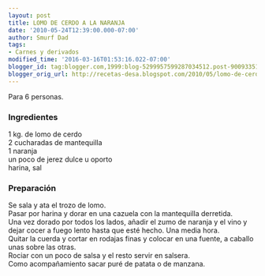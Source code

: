 ```yaml
---
layout: post
title: LOMO DE CERDO A LA NARANJA
date: '2010-05-24T12:39:00.000-07:00'
author: Smurf Dad
tags:
- Carnes y derivados
modified_time: '2016-03-16T01:53:16.022-07:00'
blogger_id: tag:blogger.com,1999:blog-5299957599287034512.post-9009335192804655494
blogger_orig_url: http://recetas-desa.blogspot.com/2010/05/lomo-de-cerdo-la-naranja.html
---
```


Para 6 personas.<br /><h3>Ingredientes</h3>1 kg. de lomo de cerdo<br />2 cucharadas de mantequilla<br />1 naranja<br />un poco de jerez dulce u oporto<br />harina, sal<br /><h3>Preparación</h3>Se sala y ata el trozo de lomo.<br />Pasar por harina y dorar en una cazuela con la mantequilla derretida.<br />Una vez dorado por todos los lados, añadir el zumo de naranja y el vino y dejar cocer a fuego lento hasta que esté hecho. Una media hora.<br />Quitar la cuerda y cortar en rodajas finas y colocar en una fuente, a caballo unas sobre las otras.<br />Rociar con un poco de salsa y el resto servir en salsera.<br />Como acompañamiento sacar puré de patata o de manzana.